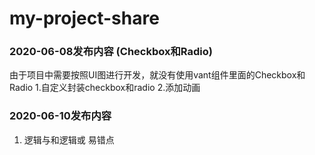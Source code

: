 # my-project-share

 ### 2020-06-08发布内容 (Checkbox和Radio)
   由于项目中需要按照UI图进行开发，就没有使用vant组件里面的Checkbox和Radio
   1.自定义封装checkbox和radio
   2.添加动画
### 2020-06-10发布内容
   1. 逻辑与和逻辑或 易错点
